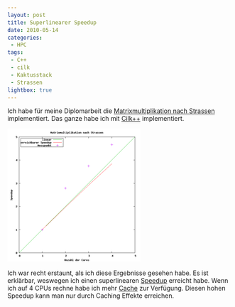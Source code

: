 ```yaml
---
layout: post
title: Superlinearer Speedup
date: 2010-05-14
categories:
 - HPC
tags:
 - C++
 - cilk
 - Kaktusstack
 - Strassen
lightbox: true
---
```

Ich habe für meine Diplomarbeit die [Matrixmultiplikation nach Strassen] implementiert. Das ganze habe ich mit
[Cilk++] implementiert.

<a href="/strassen-results.png" title="" data-lightbox="set1" data-title="Speedup von Matrixmultiplikation nach Strassen"><img src="/strassen-results-thumbnail.png" alt="superlinearer Speedup"></a>

Ich war recht erstaunt, als ich diese Ergebnisse gesehen habe. Es ist erklärbar, weswegen ich einen superlinearen
[Speedup] erreicht habe. Wenn ich auf 4 CPUs rechne habe ich mehr [Cache] zur Verfügung. Diesen hohen
Speedup kann man nur durch Caching Effekte erreichen.


[Matrixmultiplikation nach Strassen]: http://de.wikipedia.org/wiki/Strassen-Algorithmus
[Cilk++]: http://en.wikipedia.org/wiki/Cilk
[Speedup]: http://de.wikipedia.org/wiki/Speedup
[Cache]: http://de.wikipedia.org/wiki/Cache
